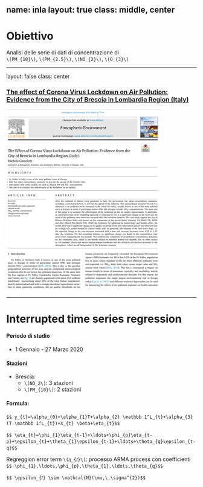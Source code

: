 name: inla
layout: true
class: middle, center
---
# Obiettivo 

Analisi  delle  serie  di  dati  di  concentrazione  di <br> `\(PM_{10}\)`,  `\(PM_{2.5}\)`,  `\(NO_{2}\)`, `\(O_{3}\)`

---

layout: false
class: center

### [The effect of Corona Virus Lockdown on Air Pollution: Evidence from the City of Brescia in Lombardia Region (Italy)](https://www.sciencedirect.com/science/article/pii/S1352231020305288)

<img src="img/paper.png" style="height: 480px;"/>

---

# Interrupted time series regression

#### Periodo di studio 

- 1 Gennaio - 27 Marzo 2020

#### Stazioni

- Brescia:
  - `\(NO_2\)`: 3 stazioni
  - `\(PM_{10}\)`: 2 stazioni
  
#### Formula:
  
`$$ y_{t}=\alpha_{0}+\alpha_{1}T+\alpha_{2} \mathbb 1^L_{t}+\alpha_{3}(T \mathbb 1^L_{t})+X_{t} \beta+\eta_{t}$$`


`$$ \eta_{t}=\phi_{1}\eta_{t-1}+\ldots+\phi_{p}\eta_{t-p}+\epsilon_{t}+\theta_{1}\epsilon_{t-1}+\ldots+\theta_{q}\epsilon_{t-q}$$`

Regreggion error term `\(𝜂_{𝑡}\)`: processo ARMA process con coefficienti `$$ \phi_{1},\ldots,\phi_{𝑝},\theta_{1},\ldots,\theta_{q}$$`  

`$$ \epsilon_{𝑡} \sim \mathcal{N}(\mu,\,\sigma^{2})$$`

